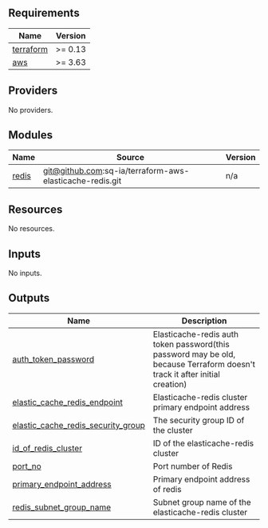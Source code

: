 <!-- BEGINNING OF PRE-COMMIT-TERRAFORM DOCS HOOK -->
## Requirements

| Name | Version |
|------|---------|
| <a name="requirement_terraform"></a> [terraform](#requirement\_terraform) | >= 0.13 |
| <a name="requirement_aws"></a> [aws](#requirement\_aws) | >= 3.63 |

## Providers

No providers.

## Modules

| Name | Source | Version |
|------|--------|---------|
| <a name="module_redis"></a> [redis](#module\_redis) | git@github.com:sq-ia/terraform-aws-elasticache-redis.git | n/a |

## Resources

No resources.

## Inputs

No inputs.

## Outputs

| Name | Description |
|------|-------------|
| <a name="output_auth_token_password"></a> [auth\_token\_password](#output\_auth\_token\_password) | Elasticache-redis auth token password(this password may be old, because Terraform doesn't track it after initial creation) |
| <a name="output_elastic_cache_redis_endpoint"></a> [elastic\_cache\_redis\_endpoint](#output\_elastic\_cache\_redis\_endpoint) | Elasticache-redis cluster primary endpoint address |
| <a name="output_elastic_cache_redis_security_group"></a> [elastic\_cache\_redis\_security\_group](#output\_elastic\_cache\_redis\_security\_group) | The security group ID of the cluster |
| <a name="output_id_of_redis_cluster"></a> [id\_of\_redis\_cluster](#output\_id\_of\_redis\_cluster) | ID of the elasticache-redis cluster |
| <a name="output_port_no"></a> [port\_no](#output\_port\_no) | Port number of Redis |
| <a name="output_primary_endpoint_address"></a> [primary\_endpoint\_address](#output\_primary\_endpoint\_address) | Primary endpoint address of redis |
| <a name="output_redis_subnet_group_name"></a> [redis\_subnet\_group\_name](#output\_redis\_subnet\_group\_name) | Subnet group name of the elasticache-redis cluster |
<!-- END OF PRE-COMMIT-TERRAFORM DOCS HOOK -->
